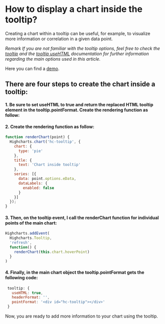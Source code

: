 # How to display a chart inside the tooltip?

Creating a chart within a tooltip can be useful, for example, to visualize more information ​​or correlation in a given data point.

*Remark
If you are not familiar with the tooltip options, feel free to check the [tooltip](https://api.highcharts.com/highcharts/tooltip) and the [tooltip useHTML](https://api.highcharts.com/highcharts/tooltip.useHTML) documentation for further information regarding the main options used in this article.*

Here you can find a [demo](https://jsfiddle.net/gh/get/library/pure/highcharts/highcharts/tree/master/samples/highcharts/blog/chart-inside-tooltip).

## There are four steps to create the chart inside a tooltip:

#### 1. Be sure to set useHTML to true and return the replaced HTML tooltip element in the tooltip.pointFormat. Create the rendering function as follow:

#### 2. Create the rendering function as follow:

```js
function renderChart(point) {
  Highcharts.chart('hc-tooltip', {
    chart: {
      type: 'pie'
    },
    title: {
      text: 'Chart inside tooltip'
    },
    series: [{
      data: point.options.eData,
      dataLabels: {
        enabled: false
      }
    }]
  });
}
```

#### 3. Then, on the tooltip event, I call the renderChart function for individual points of the main chart:

```js
Highcharts.addEvent(
  Highcharts.Tooltip,
  'refresh',
  function() {
    renderChart(this.chart.hoverPoint)
  }
)
```

#### 4. Finally, in the main chart object the tooltip.pointFormat gets the following code:

```js
 tooltip: {
   useHTML: true,
   headerFormat: '',
   pointFormat: '<div id="hc-tooltip"></div>'
 }
```

Now, you are ready to add more information to your chart using the tooltip.